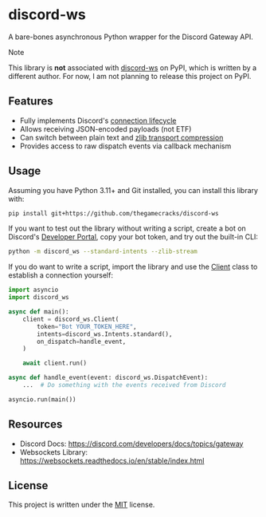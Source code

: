 # discord-ws

A bare-bones asynchronous Python wrapper for the Discord Gateway API.

> [!NOTE]
>
> This library is **not** associated with [discord-ws](https://pypi.org/project/discord-ws/)
> on PyPI, which is written by a different author. For now, I am not planning
> to release this project on PyPI.

## Features

- Fully implements Discord's [connection lifecycle]
- Allows receiving JSON-encoded payloads (not ETF)
- Can switch between plain text and [zlib transport compression]
- Provides access to raw dispatch events via callback mechanism

[connection lifecycle]: https://discord.com/developers/docs/topics/gateway#connections
[zlib transport compression]: https://discord.com/developers/docs/topics/gateway#encoding-and-compression

## Usage

Assuming you have Python 3.11+ and Git installed, you can install this library
with:

```sh
pip install git+https://github.com/thegamecracks/discord-ws
```

If you want to test out the library without writing a script, create a bot
on Discord's [Developer Portal], copy your bot token, and try out the built-in CLI:

```sh
python -m discord_ws --standard-intents --zlib-stream
```

If you do want to write a script, import the library and use the [Client]
class to establish a connection yourself:

```py
import asyncio
import discord_ws

async def main():
    client = discord_ws.Client(
        token="Bot YOUR_TOKEN_HERE",
        intents=discord_ws.Intents.standard(),
        on_dispatch=handle_event,
    )

    await client.run()

async def handle_event(event: discord_ws.DispatchEvent):
    ...  # Do something with the events received from Discord

asyncio.run(main())
```

[Developer Portal]: https://discord.com/developers/applications
[Client]: https://github.com/thegamecracks/discord-ws/blob/main/src/discord_ws/client/client.py

## Resources

- Discord Docs: https://discord.com/developers/docs/topics/gateway
- Websockets Library: https://websockets.readthedocs.io/en/stable/index.html

## License

This project is written under the [MIT] license.

[MIT]: /LICENSE
